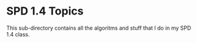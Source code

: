 # SPD 1.4 Topics

This sub-directory contains all the algoritms and stuff that I do in my SPD 1.4 class.
